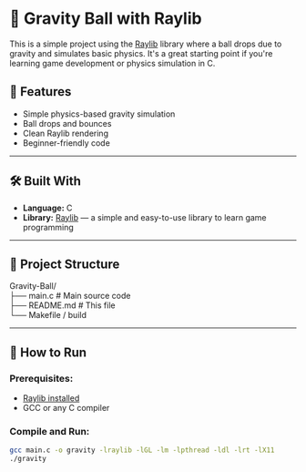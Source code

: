 ﻿# 🎱 Gravity Ball with Raylib

This is a simple project using the [Raylib](https://www.raylib.com/) library where a ball drops due to gravity and simulates basic physics. It's a great starting point if you're learning game development or physics simulation in C.

## 🚀 Features

- Simple physics-based gravity simulation
- Ball drops and bounces
- Clean Raylib rendering
- Beginner-friendly code

---

## 🛠️ Built With

- **Language:** C  
- **Library:** [Raylib](https://www.raylib.com/) — a simple and easy-to-use library to learn game programming

---

## 📂 Project Structure

Gravity-Ball/ <br>
├── main.c # Main source code <br>
├── README.md # This file <br>
└── Makefile / build <br>


---

## 🧪 How to Run

### Prerequisites:
- [Raylib installed](https://github.com/raysan5/raylib/wiki/Working-on-GNU-Linux)
- GCC or any C compiler

### Compile and Run:
```bash
gcc main.c -o gravity -lraylib -lGL -lm -lpthread -ldl -lrt -lX11
./gravity
